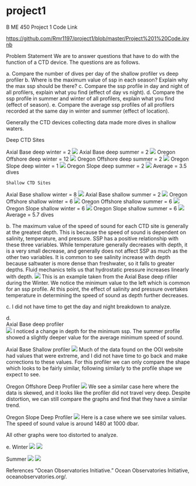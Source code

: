 # project1
B ME 450 Project 1
Code Link

https://github.com/Rmr1197/project1/blob/master/Project%201%20Code.ipynb

Problem Statement
We are to answer questions that have to do with the function of a CTD device. The questions are as follows.

a. Compare the number of dives per day of the shallow profiler vs deep profiler
b. Where is the maximum value of ssp in each season? Explain why the max ssp should be there?
c. Compare the ssp profile in day and night of all profilers, explain what you find (effect of day vs night).
d. Compare the ssp profile in summer and winter of all profilers, explain what you find (effect of season). 
e. Compare the average ssp profiles of all profilers recorded at the same day in winter and summer (effect of location).

Generally the CTD devices collecting data made more dives in shallow waters.

Deep CTD Sites

Axial Base deep winter = 2 
![](project1/images/1.png)
Axial Base deep summer = 2
![](project1/images/2.png)
Oregon Offshore deep winter = 12
![](project1/images/3.png)
Oregon Offshore deep summer = 2
![](project1/images/4.png)
Oregon Slope deep winter = 1
![](project1/images/5.png)
Oregon Slope deep summer = 2
![](project1/images/6.png)
Average = 3.5 dives

	Shallow CTD Sites

Axial Base shallow winter = 8
 ![](project1/images/7.png)
Axial Base shallow summer = 2
![](project1/images/8.png)
Oregon Offshore shallow winter = 6
![](project1/images/9.png)
Oregon Offshore shallow summer = 6
![](project1/images/10.png)
Oregon Slope shallow winter = 6
![](project1/images/11.png)
Oregon Slope shallow summer = 6
![](project1/images/12.png)
Average = 5.7 dives
	
b.	The maximum value of the speed of sound for each CTD site is generally at the greatest depth. This is because the speed of sound is dependent on salinity, temperature, and pressure. SSP has a positive relationship with these three variables. While temperature generally decreases with depth, it is a very small decrease, and generally does not affect SSP as much as the other two variables. It is common to see salinity increase with depth because saltwater is more dense than freshwater, so it falls to greater depths. Fluid mechanics tells us that hydrostatic pressure increases linearly with depth.
![](project1/images/13.png)
This is an example taken from the Axial Base deep rifiler during the Winter. We notice the minimum value to the left which is common for an ssp profile. At this point, the effect of salinity and pressure overtakes temperature in determining the speed of sound as depth further decreases.

c. 
I did not have time to get the day and night breakdown to analyze.

d. 	
Axial Base deep profiler  
![](project1/images/14.png)
I noticed a change in depth for the minimum ssp. The summer profile showed a slightly deeper value for the average minimum speed of sound.

Axial Base Shallow profiler 
![](project1/images/15.png)
Much of the data found on the OOI website had values that were extreme, and I did not have time to go back and make corrections to these values. For this profiler we can only compare the shape which looks to be fairly similar, following similarly to the profile shape we expect to see.

Oregon Offshore Deep Profiler
![](project1/images/16.png)
We see a similar case here where the data is skewed, and it looks like the profiler did not travel very deep. Despite distortion, we can still compare the graphs and find that they have a similar trend.

Oregon Slope Deep Profiler
![](project1/images/17.png)
Here is a case where we see similar values. The speed of sound value is around 1480 at 1000 dbar. 

All other graphs were too distorted to analyze.

e.
Winter
![](project1/images/18.png)
![](project1/images/19.png)


Summer
![](project1/images/20.png)
![](project1/images/21.png)

References
“Ocean Observatories Initiative.” Ocean Observatories Initiative, oceanobservatories.org/.

